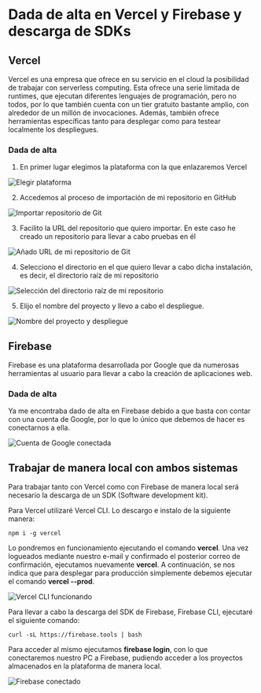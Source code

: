 # Dada de alta en Vercel y Firebase y descarga de SDKs

## Vercel

Vercel es una empresa que ofrece en su servicio en el cloud la posibilidad de trabajar con serverless computing. Esta ofrece una serie limitada de runtimes, que ejecutan diferentes lenguajes de programación, pero no todos, por lo que también cuenta con un tier gratuito bastante amplio, con alrededor de un millón de invocaciones. Además, también ofrece herramientas específicas tanto para desplegar como para testear localmente los despliegues.

### Dada de alta

1. En primer lugar elegimos la plataforma con la que enlazaremos Vercel

![Elegir plataforma](https://github.com/Davidspace/Ejercicios_IV/blob/main/%20Serverless%20computing/imagenes/vercel1.png)

2. Accedemos al proceso de importación de mi repositorio en GitHub

![Importar repositorio de Git](https://github.com/Davidspace/Ejercicios_IV/blob/main/%20Serverless%20computing/imagenes/vercel2.png)

3. Facilito la URL del repositorio que quiero importar. En este caso he creado un repositorio para llevar a cabo pruebas en él

![Añado URL de mi repositorio de Git](https://github.com/Davidspace/Ejercicios_IV/blob/main/%20Serverless%20computing/imagenes/vercel3.png)

4. Selecciono el directorio en el que quiero llevar a cabo dicha instalación, es decir, el directorio raíz de mi repositorio

![Selección del directorio raíz de mi repositorio](https://github.com/Davidspace/Ejercicios_IV/blob/main/%20Serverless%20computing/imagenes/vercel4.png)

5. Elijo el nombre del proyecto y llevo a cabo el despliegue.

![Nombre del proyecto y despliegue](https://github.com/Davidspace/Ejercicios_IV/blob/main/%20Serverless%20computing/imagenes/vercel5.png)


## Firebase

Firebase es una plataforma desarrollada por Google que da numerosas herramientas al usuario para llevar a cabo la creación de aplicaciones web.

### Dada de alta

Ya me encontraba dado de alta en Firebase debido a que basta con contar con una cuenta de Google, por lo que lo único que debemos de hacer es conectarnos a ella.

![Cuenta de Google conectada](https://github.com/Davidspace/Ejercicios_IV/blob/main/%20Serverless%20computing/imagenes/firebase1.png)

## Trabajar de manera local con ambos sistemas

Para trabajar tanto con Vercel como con Firebase de manera local será necesario la descarga de un SDK (Software development kit).

Para Vercel utilizaré Vercel CLI. Lo descargo e instalo de la siguiente manera:

`npm i -g vercel`

Lo pondremos en funcionamiento ejecutando el comando **vercel**. Una vez logueados mediante nuestro e-mail y confirmado el posterior correo de confirmación, ejecutamos nuevamente **vercel**. A continuación, se nos indica que para desplegar para producción simplemente debemos ejecutar el comando **vercel --prod**.

![Vercel CLI funcionando](https://github.com/Davidspace/Ejercicios_IV/blob/main/%20Serverless%20computing/imagenes/vercel6.png)


Para llevar a cabo la descarga del SDK de Firebase, Firebase CLI, ejecutaré el siguiente comando:

`curl -sL https://firebase.tools | bash`

Para acceder al mismo ejecutamos **firebase login**, con lo que conectaremos nuestro PC a Firebase, pudiendo acceder a los proyectos almacenados en la plataforma de manera local.

![Firebase conectado](https://github.com/Davidspace/Ejercicios_IV/blob/main/%20Serverless%20computing/imagenes/firebase2.png)
